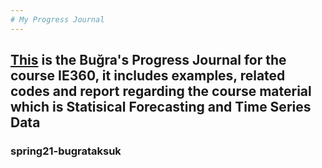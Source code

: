 ```yaml
---
# My Progress Journal 
---
```

[This](https://bu-ie-360.github.io/spring21-bugrataksuk/) is the Buğra's Progress Journal for the course IE360, it includes examples, related codes and report regarding the course material which is Statisical Forecasting and Time Series Data
-
### spring21-bugrataksuk

